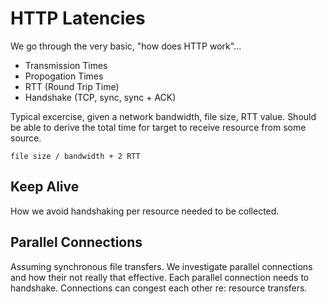 # HTTP Latencies

We go through the very basic, "how does HTTP work"...

- Transmission Times
- Propogation Times
- RTT (Round Trip Time)
- Handshake (TCP, sync, sync + ACK)

Typical excercise, given a network bandwidth, file size, RTT value. Should be able to derive the total time for target to receive resource from some source.

`file size / bandwidth + 2 RTT`

## Keep Alive
How we avoid handshaking per resource needed to be collected.

## Parallel Connections
Assuming synchronous file transfers. We investigate parallel connections and how their not really that effective. Each parallel connection needs to handshake. Connections can congest each other re: resource transfers.
